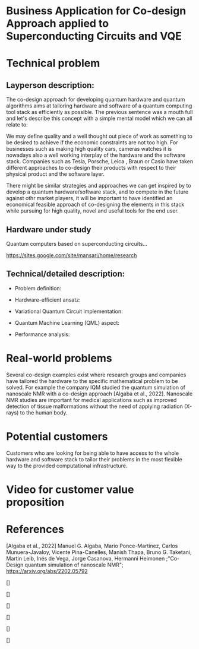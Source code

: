 # Business Application for Co-design Approach applied to Superconducting Circuits and VQE

# Technical problem

## Layperson description:

The co-design approach for developing quantum hardware and quantum algorithms aims at tailoring hardware and software of a quantum computing tool stack as efficiently as possible. The previous sentence was a mouth full and let's describe this concept with a simple mental model which we can all relate to:

We may define quality and a well thought out piece of work as something to be desired to achieve if the economic constraints are not too high. For businesses such as making high quality cars, cameras watches it is nowadays also a well working interplay of the hardware and the software stack. Companies such as Tesla, Porsche, Leica , Braun or Casio have taken different approaches to co-design their products with respect to their physical product and the software layer.

There might be similar strategies and approaches we can get inspired by to develop a quantum hardware/software stack, and to compete in the future against othr market players, it will be important to have identified an economical feasible approach of co-designing the elements in this stack while pursuing for high quality, novel and useful tools for the end user.

## Hardware under study

Quantum computers based on superconducting circuits...

https://sites.google.com/site/mansari/home/research

## Technical/detailed description:

- Problem definition:

- Hardware-efficient ansatz:

- Variational Quantum Circuit implementation:

- Quantum Machine Learning (QML) aspect:

- Performance analysis:

# Real-world problems

Several co-design examples exist where research groups and companies have tailored the hardware to the specific mathematical problem to be solved. For example the company IQM studied the quantum simulation of nanoscale NMR with a co-design approach [Algaba et al., 2022]. Nanoscale NMR studies are important for medical applications such as improved detection of tissue malformations without the need of applying radiation (X-rays) to the human body.

# Potential customers

Customers who are looking for being able to have access to the whole hardware and software stack to tailor their problems in the most flexible way to the provided computational infrastructure.


# Video for customer value proposition



# References

[Algaba et al., 2022] Manuel G. Algaba, Mario Ponce-Martinez, Carlos Munuera-Javaloy, Vicente Pina-Canelles, Manish Thapa, Bruno G. Taketani, Martin Leib, Inés de Vega, Jorge Casanova, Hermanni Heimonen ;"Co-Design quantum simulation of nanoscale NMR"; https://arxiv.org/abs/2202.05792

[]

[]

[]

[]

[]

[]
